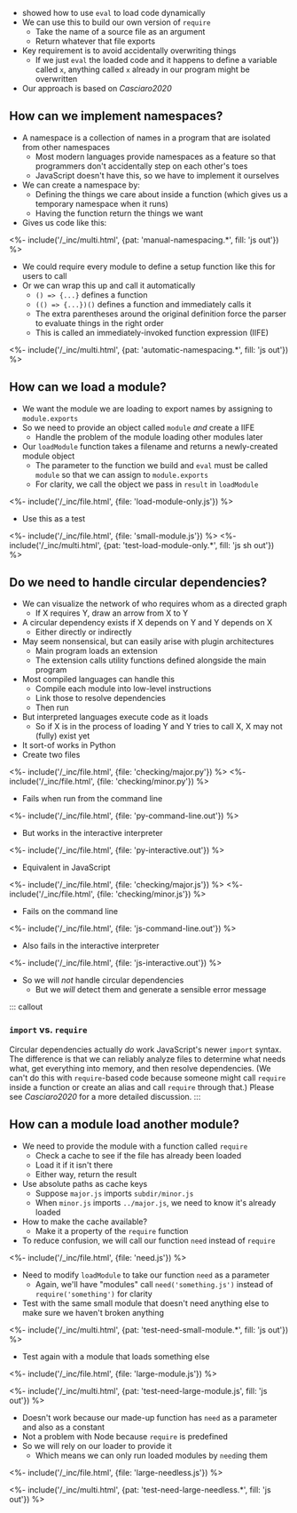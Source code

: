 ---
---

-   <xref key="file-interpolator"></xref> showed how to use `eval` to load code dynamically
-   We can use this to build our own version of `require`
    -   Take the name of a source file as an argument
    -   Return whatever that file exports
-   Key requirement is to avoid accidentally overwriting things
    -   If we just `eval` the loaded code and it happens to define a variable called `x`,
        anything called `x` already in our program might be overwritten
-   Our approach is based on <cite>Casciaro2020</cite>

## How can we implement namespaces?

-   A <g key="namespace">namespace</g> is a collection of names in a program that are isolated from other namespaces
    -   Most modern languages provide namespaces as a feature so that programmers don't accidentally step on each other's toes
    -   JavaScript doesn't have this, so we have to implement it ourselves
-   We can create a namespace by:
    -   Defining the things we care about inside a function (which gives us a temporary namespace when it runs)
    -   Having the function return the things we want
-   Gives us code like this:

<%- include('/_inc/multi.html', {pat: 'manual-namespacing.*', fill: 'js out'}) %>

-   We could require every module to define a setup function like this for users to call
-   Or we can wrap this up and call it automatically
    -   `() => {...}` defines a function
    -   `(() => {...})()` defines a function and immediately calls it
    -   The extra parentheses around the original definition force the parser to evaluate things in the right order
    -   This is called an <g key="iife">immediately-invoked function expression</g> (IIFE)

<%- include('/_inc/multi.html', {pat: 'automatic-namespacing.*', fill: 'js out'}) %>

## How can we load a module?

-   We want the module we are loading to export names by assigning to `module.exports`
-   So we need to provide an object called `module` *and* create a IIFE
    -   Handle the problem of the module loading other modules later
-   Our `loadModule` function takes a filename and returns a newly-created module object
    -   The parameter to the function we build and `eval` must be called `module` so that we can assign to `module.exports`
    -   For clarity, we call the object we pass in `result` in `loadModule`

<%- include('/_inc/file.html', {file: 'load-module-only.js'}) %>

-   Use this as a test

<%- include('/_inc/file.html', {file: 'small-module.js'}) %>
<%- include('/_inc/multi.html', {pat: 'test-load-module-only.*', fill: 'js sh out'}) %>

## Do we need to handle circular dependencies?

-   We can visualize the network of who requires whom as a <g key="directed_graph">directed graph</g>
    -   If X requires Y, draw an arrow from X to Y
-   A <g key="circular_dependency">circular dependency</g> exists if X depends on Y and Y depends on X
    -   Either directly or indirectly
-   May seem nonsensical, but can easily arise with <g key="plugin_architecture">plugin architectures</g>
    -   Main program loads an extension
    -   The extension calls utility functions defined alongside the main program
-   Most <g key="compiled_language">compiled languages</g> can handle this
    -   Compile each module into low-level instructions
    -   <g key="link">Link</g> those to resolve dependencies
    -   Then run
-   But <g key="interpreted_language">interpreted languages</g> execute code as it loads
    -   So if X is in the process of loading Y and Y tries to call X,
        X may not (fully) exist yet
-   It sort-of works in Python
-   Create two files

<%- include('/_inc/file.html', {file: 'checking/major.py'}) %>
<%- include('/_inc/file.html', {file: 'checking/minor.py'}) %>

-   Fails when run from the command line

<%- include('/_inc/file.html', {file: 'py-command-line.out'}) %>

-   But works in the interactive interpreter

<%- include('/_inc/file.html', {file: 'py-interactive.out'}) %>

-   Equivalent in JavaScript

<%- include('/_inc/file.html', {file: 'checking/major.js'}) %>
<%- include('/_inc/file.html', {file: 'checking/minor.js'}) %>

-   Fails on the command line

<%- include('/_inc/file.html', {file: 'js-command-line.out'}) %>

-   Also fails in the interactive interpreter

<%- include('/_inc/file.html', {file: 'js-interactive.out'}) %>

-   So we will *not* handle circular dependencies
    -   But we *will* detect them and generate a sensible error message

::: callout
### `import` vs. `require`

Circular dependencies actually *do* work JavaScript's newer `import` syntax.
The difference is that we can reliably analyze files to determine what needs what,
get everything into memory,
and then resolve dependencies.
(We can't do this with `require`-based code
because someone might call `require` inside a function
or create an alias and call `require` through that.)
Please see <cite>Casciaro2020</cite> for a more detailed discussion.
:::

## How can a module load another module?

-   We need to provide the module with a function called `require`
    -   Check a cache to see if the file has already been loaded
    -   Load it if it isn't there
    -   Either way, return the result
-   Use absolute paths as cache keys
    -   Suppose `major.js` imports `subdir/minor.js`
    -   When `minor.js` imports `../major.js`, we need to know it's already loaded
-   How to make the cache available?
    -   Make it a property of the `require` function
-   To reduce confusion, we will call our function `need` instead of `require`

<%- include('/_inc/file.html', {file: 'need.js'}) %>

-   Need to modify `loadModule` to take our function `need` as a parameter
    -   Again, we'll have "modules" call `need('something.js')` instead of `require('something')` for clarity
-   Test with the same small module that doesn't need anything else to make sure we haven't broken anything

<%- include('/_inc/multi.html', {pat: 'test-need-small-module.*', fill: 'js out'}) %>

-   Test again with a module that loads something else

<%- include('/_inc/file.html', {file: 'large-module.js'}) %>

<%- include('/_inc/multi.html', {pat: 'test-need-large-module.js', fill: 'js out'}) %>

-   Doesn't work because our made-up function has `need` as a parameter and also as a constant
-   Not a problem with Node because `require` is predefined
-   So we will rely on our loader to provide it
    -   Which means we can only run loaded modules by `need`ing them

<%- include('/_inc/file.html', {file: 'large-needless.js'}) %>

<%- include('/_inc/multi.html', {pat: 'test-need-large-needless.*', fill: 'js out'}) %>
